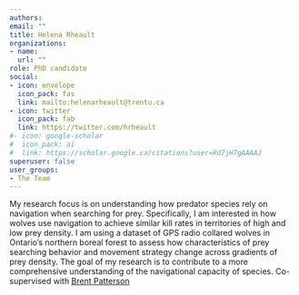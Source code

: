 ```yaml
---
authors:
email: ""
title: Helena Rheault
organizations:
- name: 
  url: ""
role: PhD candidate
social:
- icon: envelope
  icon_pack: fas
  link: mailto:helenarheault@trentu.ca
- icon: twitter
  icon_pack: fab
  link: https://twitter.com/hrheault
#- icon: google-scholar
#  icon_pack: ai
#  link: https://scholar.google.ca/citations?user=Rd7jH7gAAAAJ
superuser: false
user_groups:
- The Team
---
```


My research focus is on understanding how predator species rely on navigation when searching for prey. Specifically, I am interested in how wolves use navigation to achieve similar kill rates in territories of high and low prey density. I am using a dataset of GPS radio collared wolves in Ontario’s northern boreal forest to assess how characteristics of prey searching behavior and movement strategy change across gradients of prey density. The goal of my research is to contribute to a more comprehensive understanding of the navigational capacity of species. Co-supervised with [Brent Patterson](https://canidungulatelab.wixsite.com/brentpatterson)